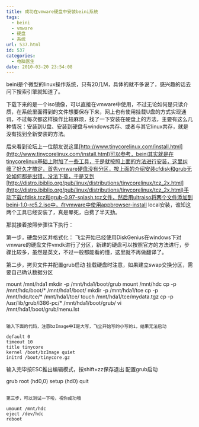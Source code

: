 ```yaml
---
title: 成功在vmware硬盘中安装beini系统
tags:
  - beini
  - vmware
  - 硬盘
  - 系统
url: 537.html
id: 537
categories:
  - 电脑医生
date: 2010-03-20 23:54:08
---
```


beini是个微型的linux操作系统，只有20几M，具体的就不多说了，感兴趣的话去问下搜索引擎就知道了。  

下载下来的是一个iso镜像，可以直接在vmware中使用，不过无论如何是只读介质，在系统里面得到的文件想要保存下来，网上也有使用挂载U盘的方式实现通讯，不过每次都这样操作比较麻烦，找了一下安装在硬盘上的方法，主要有这么几种情况：安装到U盘、安装到硬盘与windows共存、或者与其它linux共存，就是没有找到全新安装的方法。  

后来看到论坛上一位朋友说这里[http://www.tinycorelinux.com/install.html](http://www.tinycorelinux.com/install.html)可以参考，beini其实就是在tinycorelinux基础上附加了一些工具，于是就按照上面的方法进行安装，这里纠缠了好久才搞定，首先vmware硬盘没有分区，按上面的介绍安装cfdisk和grub无论如何都是出错，没法下载，于是又到[http://distro.ibiblio.org/pub/linux/distributions/tinycorelinux/tcz_2x.html](http://distro.ibiblio.org/pub/linux/distributions/tinycorelinux/tcz_2x.html)手动下载cfdisk.tcz和grub-0.97-splash.tcz文件，然后用ultraiso将两个文件添加到beini-1.0-rc5.2.iso中，在vmware中使用appbrowser-install local安装，谁知这两个工具已经安装了，真是晕死，白费了半天劲。  

那就接着按照步骤往下执行：  

第一步，硬盘分区并格式化： 飞尘开始已经使用DiskGenius在windows下对vmware的硬盘文件vmdk进行了分区，新建的硬盘可以按照官方的方法进行，步骤比较多，虽然是英文，不过一般都能看的懂，这里就不再做翻译了。  

第二步，拷贝文件并配置grub启动 挂载硬盘时注意，如果建立swap交换分区，需要自己确认数据分区

mount /mnt/hda1
mkdir -p /mnt/hda1/boot/grub
mount /mnt/hdc
cp -p /mnt/hdc/boot/* /mnt/hda1/boot/
mkdir -p /mnt/hda1/tce
cp -p /mnt/hdc/tce/* /mnt/hda1/tce/
touch /mnt/hda1/tce/mydata.tgz
cp -p /usr/lib/grub/i386-pc/* /mnt/hda1/boot/grub/
vi /mnt/hda1/boot/grub/menu.lst
```

输入下面的代码，注意bzImage中I是大写，飞尘开始写的小写的i，结果无法启动

default 0
timeout 10
title tinycore
kernel /boot/bzImage quiet
initrd /boot/tinycore.gz
```

输入完毕按ESC推出编辑模式，按shift+zz保存退出 配置grub启动

grub
root (hd0,0)
setup (hd0)
quit
```

第三步，可以测试一下啦，祝你成功哦

umount /mnt/hdc
eject /dev/hdc
reboot 
```